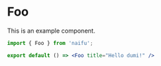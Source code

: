 # Foo

This is an example component.

```jsx
import { Foo } from 'naifu';

export default () => <Foo title="Hello dumi!" />
```
